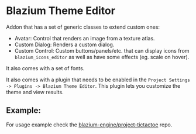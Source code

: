 # Blazium Theme Editor

Addon that has a set of generic classes to extend custom ones:

- Avatar: Control that renders an image from a texture atlas.
- Custom Dialog: Renders a custom dialog.
- Custom Control: Custom buttons/panels/etc. that can display icons from `blazium_icons_editor` as well as have some effects (eg. scale on hover).

It also comes with a set of fonts.

It also comes with a plugin that needs to be enabled in the `Project Settings -> Plugins -> Blazium Theme Editor`. This plugin lets you customize the theme and view results.

## Example:

For usage example check the [blazium-engine/project-tictactoe](https://github.com/blazium-engine/project-tictactoe) repo.
